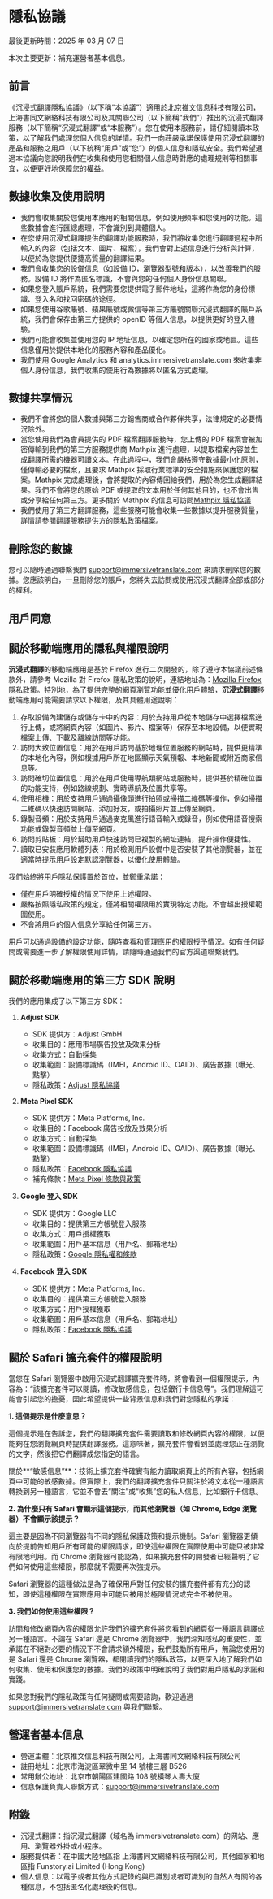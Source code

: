 # 隱私協議

最後更新時間：2025 年 03 月 07 日

本次主要更新：補充運營者基本信息。

## 前言

《沉浸式翻譯隱私協議》（以下稱“本協議”）適用於北京推文信息科技有限公司，上海書同文網絡科技有限公司及其關聯公司（以下簡稱“我們”）推出的沉浸式翻譯服務（以下簡稱“沉浸式翻譯”或“本服務”）。您在使用本服務前，請仔細閱讀本政策，以了解我們處理您個人信息的詳情。我們一向莊嚴承諾保護使用沉浸式翻譯的產品和服務之用戶（以下統稱“用戶”或“您”）的個人信息和隱私安全。我們希望通過本協議向您說明我們在收集和使用您相關個人信息時對應的處理規則等相關事宜，以便更好地保障您的權益。

## 數據收集及使用說明

- 我們會收集關於您使用本應用的相關信息，例如使用頻率和您使用的功能。這些數據會進行匯總處理，不會識別到具體個人。
- 在您使用沉浸式翻譯提供的翻譯功能服務時，我們將收集您進行翻譯過程中所輸入的內容（包括文本、圖片、檔案），我們會對上述信息進行分析與計算，以便於為您提供便捷高質量的翻譯結果。
- 我們會收集您的設備信息（如設備 ID，瀏覽器型號和版本），以改善我們的服務。設備 ID 將作為匿名標識，不會與您的任何個人身份信息關聯。
- 如果您登入賬戶系統，我們需要您提供電子郵件地址，這將作為您的身份標識、登入名和找回密碼的途徑。
- 如果您使用谷歌賬號、蘋果賬號或微信等第三方賬號關聯沉浸式翻譯的賬戶系統，我們會保存由第三方提供的 openID 等個人信息，以提供更好的登入體驗。
- 我們可能會收集並使用您的 IP 地址信息，以確定您所在的國家或地區。這些信息僅用於提供本地化的服務內容和產品優化。
- 我們使用 Google Analytics 和 analytics.immersivetranslate.com 來收集非個人身份信息，我們收集的使用行為數據將以匿名方式處理。

## 數據共享情況

- 我們不會將您的個人數據與第三方銷售商或合作夥伴共享，法律規定的必要情況除外。
- 當您使用我們為會員提供的 PDF 檔案翻譯服務時，您上傳的 PDF 檔案會被加密傳輸到我們的第三方服務提供商 Mathpix 進行處理，以提取檔案內容並生成翻譯所需的機器可讀文本。在此過程中，我們會嚴格遵守數據最小化原則，僅傳輸必要的檔案，且要求 Mathpix 採取行業標準的安全措施來保護您的檔案。Mathpix 完成處理後，會將提取的內容傳回給我們，用於為您生成翻譯結果。我們不會將您的原始 PDF 或提取的文本用於任何其他目的，也不會出售或分享給任何第三方。更多關於 Mathpix 的信息可訪問[Mathpix 隱私協議](https://mathpix.com/privacy)
- 我們使用了第三方翻譯服務，這些服務可能會收集一些數據以提升服務質量，詳情請參閱翻譯服務提供方的隱私政策檔案。

## 刪除您的數據

您可以隨時通過聯繫我們 support@immersivetranslate.com 來請求刪除您的數據。您應該明白，一旦刪除您的賬戶，您將失去訪問或使用沉浸式翻譯全部或部分的權利。

## 用戶同意

## 關於移動端應用的隱私與權限說明

**沉浸式翻譯**的移動端應用是基於 Firefox 進行二次開發的，除了遵守本協議前述條款外，請參考 Mozilla 對 Firefox 隱私政策的說明，連結地址為：[Mozilla Firefox 隱私政策](https://www.mozilla.org/zh-CN/privacy/firefox/)。特別地，為了提供完整的網頁瀏覽功能並優化用戶體驗，**沉浸式翻譯**移動端應用可能需要請求以下權限，及其具體用途說明：

1. 存取設備內建儲存或儲存卡中的內容：用於支持用戶從本地儲存中選擇檔案進行上傳，或將網頁內容（如圖片、影片、檔案等）保存至本地設備，以便實現檔案上傳、下載及離線訪問等功能。
2. 訪問大致位置信息：用於在用戶訪問基於地理位置服務的網站時，提供更精準的本地化內容，例如根據用戶所在地區顯示天氣預報、本地新聞或附近商家信息等。
3. 訪問確切位置信息：用於在用戶使用導航類網站或服務時，提供基於精確位置的功能支持，例如路線規劃、實時導航及位置共享等。
4. 使用相機：用於支持用戶通過攝像頭進行拍照或掃描二維碼等操作，例如掃描二維碼以快速訪問網站、添加好友，或拍攝照片並上傳至網頁。
5. 錄製音頻：用於支持用戶通過麥克風進行語音輸入或錄音，例如使用語音搜索功能或錄製音頻並上傳至網頁。
6. 訪問剪貼板：用於幫助用戶快速訪問已複製的網址連結，提升操作便捷性。
7. 讀取已安裝應用軟體列表：用於檢測用戶設備中是否安裝了其他瀏覽器，並在適當時提示用戶設定默認瀏覽器，以優化使用體驗。

我們始終將用戶隱私保護置於首位，並鄭重承諾：

- 僅在用戶明確授權的情況下使用上述權限。
- 嚴格按照隱私政策的規定，僅將相關權限用於實現特定功能，不會超出授權範圍使用。
- 不會將用戶的個人信息分享給任何第三方。

用戶可以通過設備的設定功能，隨時查看和管理應用的權限授予情況。如有任何疑問或需要進一步了解權限使用詳情，請隨時通過我們的官方渠道聯繫我們。

## 關於移動端應用的第三方 SDK 說明

我們的應用集成了以下第三方 SDK：

1. **Adjust SDK**
   - SDK 提供方：Adjust GmbH
   - 收集目的：應用市場廣告投放及效果分析
   - 收集方式：自動採集
   - 收集範圍：設備標識碼（IMEI，Android ID、OAID）、廣告數據（曝光、點擊）
   - 隱私政策：[Adjust 隱私協議](https://www.adjust.com/terms/privacy-policy/)

2. **Meta Pixel SDK**
   - SDK 提供方：Meta Platforms, Inc.
   - 收集目的：Facebook 廣告投放及效果分析
   - 收集方式：自動採集
   - 收集範圍：設備標識碼（IMEI，Android ID、OAID）、廣告數據（曝光、點擊）
   - 隱私政策：[Facebook 隱私協議](https://www.facebook.com/privacy/policy/)
   - 補充條款：[Meta Pixel 條款與政策](https://developers.facebook.com/docs/meta-pixel/guides/terms-and-policies)

3. **Google 登入 SDK**
   - SDK 提供方：Google LLC
   - 收集目的：提供第三方帳號登入服務
   - 收集方式：用戶授權獲取
   - 收集範圍：用戶基本信息（用戶名、郵箱地址）
   - 隱私政策：[Google 隱私權和條款](https://policies.google.com/privacy)

4. **Facebook 登入 SDK**
   - SDK 提供方：Meta Platforms, Inc.
   - 收集目的：提供第三方帳號登入服務
   - 收集方式：用戶授權獲取
   - 收集範圍：用戶基本信息（用戶名、郵箱地址）
   - 隱私政策：[Facebook 隱私協議](https://www.facebook.com/privacy/policy/)

## 關於 Safari 擴充套件的權限說明

當您在 Safari 瀏覽器中啟用沉浸式翻譯擴充套件時，將會看到一個權限提示，內容為：“該擴充套件可以閱讀，修改敏感信息，包括銀行卡信息等”。我們理解這可能會引起您的擔憂，因此希望提供一些背景信息和我們對您隱私的承諾：

**1. 這個提示是什麼意思？**

這個提示是在告訴您，我們的翻譯擴充套件需要讀取和修改網頁內容的權限，以便能夠在您瀏覽網頁時提供翻譯服務。這意味著，擴充套件會看到並處理您正在瀏覽的文字，然後把它們翻譯成您指定的語言。

關於**“敏感信息”**：技術上擴充套件確實有能力讀取網頁上的所有內容，包括網頁中可能的敏感數據。但實際上，我們的翻譯擴充套件只關注於將文本從一種語言轉換到另一種語言，它並不會去“關注”或“收集”您的私人信息，比如銀行卡信息。

**2. 為什麼只有 Safari 會顯示這個提示，而其他瀏覽器（如 Chrome, Edge 瀏覽器）不會顯示該提示？**

這主要是因為不同瀏覽器有不同的隱私保護政策和提示機制。Safari 瀏覽器更傾向於提前告知用戶所有可能的權限請求，即使這些權限在實際使用中可能只被非常有限地利用。而 Chrome 瀏覽器可能認為，如果擴充套件的開發者已經聲明了它們如何使用這些權限，那麼就不需要再次強提示。

Safari 瀏覽器的這種做法是為了確保用戶對任何安裝的擴充套件都有充分的認知，即使這種權限在實際應用中可能只被用於極限情況或完全不被使用。

**3. 我們如何使用這些權限？**

訪問和修改網頁內容的權限允許我們的擴充套件將您看到的網頁從一種語言翻譯成另一種語言。不論在 Safari 還是 Chrome 瀏覽器中，我們深知隱私的重要性，並承諾在不絕對必要的情況下不會請求額外權限，我們鼓勵所有用戶，無論您使用的是 Safari 還是 Chrome 瀏覽器，都閱讀我們的隱私政策，以更深入地了解我們如何收集、使用和保護您的數據。我們的政策中明確說明了我們對用戶隱私的承諾和實踐。

如果您對我們的隱私政策有任何疑問或需要諮詢，歡迎通過 support@immersivetranslate.com 與我們聯繫。

## 營運者基本信息

- 營運主體：北京推文信息科技有限公司，上海書同文網絡科技有限公司
- 註冊地址：北京市海淀區翠微中里 14 號樓三層 B526
- 常用辦公地址：北京市朝陽區建國路 108 號橫琴人壽大廈
- 信息保護負責人聯繫方式：support@immersivetranslate.com

## 附錄

- 沉浸式翻譯：指沉浸式翻譯（域名為 immersivetranslate.com）的网站、應用、瀏覽器外掛或小程序。
- 服務提供者：在中國大陸地區指 上海書同文網絡科技有限公司，其他國家和地區指 Funstory.ai Limited (Hong Kong)
- 個人信息：以電子或者其他方式記錄的與已識別或者可識別的自然人有關的各種信息，不包括匿名化處理後的信息。